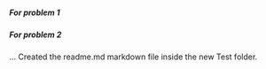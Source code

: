 ##### For problem 1
##### For problem 2
... Created the readme.md markdown file inside the new Test folder.
